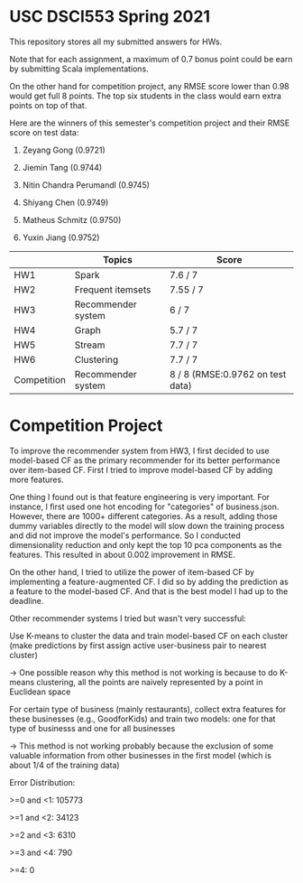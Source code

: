 # USC DSCI553 Spring 2021

This repository stores all my submitted answers for HWs.

Note that for each assignment, a maximum of 0.7 bonus point could be earn by submitting Scala implementations.

On the other hand for competition project, any RMSE score lower than 0.98 would get full 8 points. The top six students in the class would earn extra points on top of that.

Here are the winners of this semester's competition project and their RMSE score on test data:

1. Zeyang Gong (0.9721)

2. Jiemin Tang (0.9744)

3. Nitin Chandra Perumandl (0.9745)

4. Shiyang Chen (0.9749)

5. Matheus Schmitz (0.9750)

6. Yuxin Jiang (0.9752)


| | Topics | Score |
| ------------- | ------------- | ------------- |
| HW1  | Spark  | 7.6 / 7 |
| HW2  | Frequent itemsets | 7.55 / 7 |
| HW3 | Recommender system  | 6 / 7 |
| HW4  | Graph | 5.7 / 7 |
| HW5  | Stream  | 7.7 / 7 |
| HW6  | Clustering | 7.7 / 7 |
| Competition | Recommender system | 8 / 8 (RMSE:0.9762 on test data)|

# Competition Project

To improve the recommender system from HW3, I first decided to use model-based CF as the primary recommender for its better performance over item-based CF.
First I tried to improve model-based CF by adding more features.

One thing I found out is that feature engineering is very important. For instance, I first used one hot encoding for "categories" of business.json.
However, there are 1000+ different categories. As a result, adding those dummy variables directly to the model will slow down the training process and did not improve the model's performance. So I conducted dimensionality reduction and only kept the top 10 pca components as the features. This resulted in about 0.002 improvement in RMSE.

On the other hand, I tried to utilize the power of item-based CF by implementing a feature-augmented CF. I did so by adding the prediction as a feature to the model-based CF. And that is the best model I had up to the deadline.

Other recommender systems I tried but wasn't very successful:

Use K-means to cluster the data and train model-based CF on each cluster (make predictions by first assign active user-business pair to nearest cluster)

&#8594; One possible reason why this method is not working is because to do K-means clustering, all the points are naively represented by a point in Euclidean space

For certain type of business (mainly restaurants), collect extra features for these businesses (e.g., GoodforKids) and train two models: one for that type of businesss and one for all businesses

&#8594; This method is not working probably because the exclusion of some valuable information from other businesses in the first model (which is about 1/4 of the training data)

Error Distribution:

 \>=0 and <1: 105773

 \>=1 and <2: 34123

 \>=2 and <3: 6310

 \>=3 and <4: 790

 \>=4: 0
